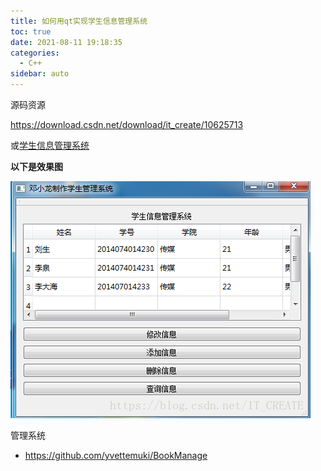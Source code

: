 ```yaml
---
title: 如何用qt实现学生信息管理系统
toc: true
date: 2021-08-11 19:18:35
categories:
  - C++
sidebar: auto
---
```


源码资源

https://download.csdn.net/download/it_create/10625713

或[学生信息管理系统](https://gitee.com/dxl96/qt_resource/blob/master/学生信息管理系统.zip)

**以下是效果图**

**![img](./qt-example/70.png)**



管理系统

- https://github.com/yvettemuki/BookManage

